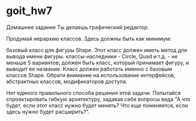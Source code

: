 # goit_hw7
Домашнее задание
Ты делаешь графический редактор.

Продумай иерархию классов. Здесь должны быть как минимум:

базовый класс для фигуры Shape. Этот класс должен иметь метод для вывода имени фигуры.
классы-наследники - Circle, Quad и т.д. - не меньше 5 вариантов;
должен быть класс, который принимает фигуру, и выводит ее название. Класс должен работать именно с базовым классов Shape.
Обрати внимание на использование интерфейсов, абстрактных классов, модификаторов доступа.

Нет единого правильного способа решения этой задачи. Попытайся спроектировать гибкую архитектуру, задавая себе вопросы вида "А что будет, если этот класс нужно будет менять? Что еще поменяется, если здесь нужно будет расширить?".
